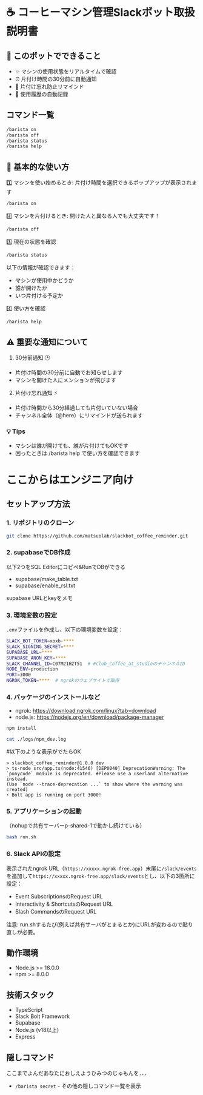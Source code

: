 # ☕ コーヒーマシン管理Slackボット取扱説明書

## 🎯 このボットでできること

- ✨ マシンの使用状態をリアルタイムで確認
- ⏰ 片付け時間の30分前に自動通知
- 🔔 片付け忘れ防止リマインド
- 📝 使用履歴の自動記録

## コマンド一覧

```bash
/barista on
/barista off
/barista status
/barista help
```

## 📱 基本的な使い方

1️⃣ マシンを使い始めるとき: 片付け時間を選択できるポップアップが表示されます

```bash
/barista on
```

2️⃣ マシンを片付けるとき: 開けた人と異なる人でも大丈夫です！

```bash
/barista off
```

3️⃣ 現在の状態を確認

```bash
/barista status
```

以下の情報が確認できます：

- マシンが使用中かどうか
- 誰が開けたか
- いつ片付ける予定か

4️⃣ 使い方を確認

```bash
/barista help
```

## ⚠️ 重要な通知について

1. 30分前通知 🕒

- 片付け時間の30分前に自動でお知らせします
- マシンを開けた人にメンションが飛びます

2. 片付け忘れ通知 ⚡

- 片付け時間から30分経過しても片付いていない場合
- チャンネル全体（@here）にリマインドが送られます

### 💡 Tips

- マシンは誰が開けても、誰が片付けてもOKです
- 困ったときは /barista help で使い方を確認できます

# ここからはエンジニア向け

## セットアップ方法

### 1. リポジトリのクローン

```bash
git clone https://github.com/matsuolab/slackbot_coffee_reminder.git
```

### 2. supabaseでDB作成

以下2つをSQL Editorにコピペ&RunでDBができる

- supabase/make_table.txt
- supabase/enable_rsl.txt

supabase URLとkeyをメモ

### 3. 環境変数の設定

`.env`ファイルを作成し、以下の環境変数を設定：

```bash
SLACK_BOT_TOKEN=xoxb-****
SLACK_SIGNING_SECRET=****
SUPABASE_URL=****
SUPABASE_ANON_KEY=****
SLACK_CHANNEL_ID=C07M21H2T51  # #club_coffee_at_studioのチャンネルID
NODE_ENV=production
PORT=3000
NGROK_TOKEN=****  # ngrokのウェブサイトで取得
```

### 4. パッケージのインストールなど
- ngrok: https://download.ngrok.com/linux?tab=download
- node.js: https://nodejs.org/en/download/package-manager

```bash
npm install
```
```bash
cat ./logs/npm_dev.log
```
#以下のような表示がでたらOK
```
> slackbot_coffee_reminder@1.0.0 dev
> ts-node src/app.ts(node:41546) [DEP0040] DeprecationWarning: The `punycode` module is deprecated. #Please use a userland alternative instead.
(Use `node --trace-deprecation ...` to show where the warning was created)
⚡️ Bolt app is running on port 3000!
```

### 5. アプリケーションの起動

（nohupで共有サーバーp-shared-1で動かし続けている）

```bash
bash run.sh
```

### 6. Slack APIの設定

表示されたngrok URL（`https://xxxxx.ngrok-free.app`）末尾に`/slack/events`を追加して`https://xxxxx.ngrok-free.app/slack/events`とし、以下の3箇所に設定：

- Event SubscriptionsのRequest URL
- Interactivity & ShortcutsのRequest URL
- Slash CommandsのRequest URL

注意: run.shするたび(例えば共有サーバがとまるとか)にURLが変わるので貼り直しが必要。

## 動作環境

- Node.js >= 18.0.0
- npm >= 8.0.0

## 技術スタック

- TypeScript
- Slack Bolt Framework
- Supabase
- Node.js (v18以上)
- Express

## 隠しコマンド

ここまでよんだあなたにおしえようひみつのじゅもんを．．．

- `/barista secret` - その他の隠しコマンド一覧を表示
